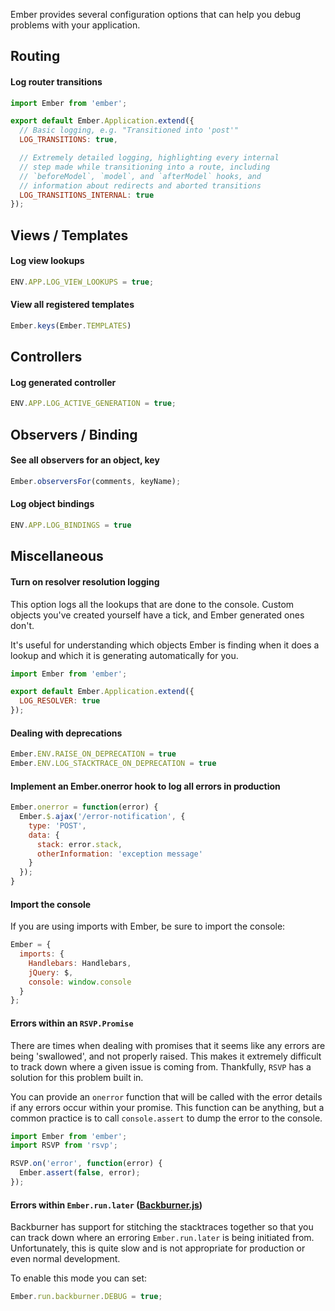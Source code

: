 Ember provides several configuration options that can help you debug problems
with your application.

## Routing

#### Log router transitions

```javascript {data-filename=app/app.js}
import Ember from 'ember';

export default Ember.Application.extend({
  // Basic logging, e.g. "Transitioned into 'post'"
  LOG_TRANSITIONS: true,

  // Extremely detailed logging, highlighting every internal
  // step made while transitioning into a route, including
  // `beforeModel`, `model`, and `afterModel` hooks, and
  // information about redirects and aborted transitions
  LOG_TRANSITIONS_INTERNAL: true
});
```
## Views / Templates

#### Log view lookups

```javascript {data-filename=config/environment.js}
ENV.APP.LOG_VIEW_LOOKUPS = true;
```
#### View all registered templates
```javascript
Ember.keys(Ember.TEMPLATES)
```

## Controllers

#### Log generated controller

```javascript {data-filename=config/environment.js}
ENV.APP.LOG_ACTIVE_GENERATION = true;
```

## Observers / Binding

#### See all observers for an object, key

```javascript
Ember.observersFor(comments, keyName);
```

#### Log object bindings

```javascript {data-filename=config/environments.js}
ENV.APP.LOG_BINDINGS = true
```

## Miscellaneous

#### Turn on resolver resolution logging

This option logs all the lookups that are done to the console. Custom objects
you've created yourself have a tick, and Ember generated ones don't.

It's useful for understanding which objects Ember is finding when it does a lookup
and which it is generating automatically for you.

```javascript {data-filename=app/app.js}
import Ember from 'ember';

export default Ember.Application.extend({
  LOG_RESOLVER: true
});
```
#### Dealing with deprecations

```javascript
Ember.ENV.RAISE_ON_DEPRECATION = true
Ember.ENV.LOG_STACKTRACE_ON_DEPRECATION = true
```


#### Implement an Ember.onerror hook to log all errors in production

```javascript
Ember.onerror = function(error) {
  Ember.$.ajax('/error-notification', {
    type: 'POST',
    data: {
      stack: error.stack,
      otherInformation: 'exception message'
    }
  });
}
```

#### Import the console

If you are using imports with Ember, be sure to import the console:

```javascript
Ember = {
  imports: {
    Handlebars: Handlebars,
    jQuery: $,
    console: window.console
  }
};
```

#### Errors within an `RSVP.Promise`

There are times when dealing with promises that it seems like any errors
are being 'swallowed', and not properly raised. This makes it extremely
difficult to track down where a given issue is coming from. Thankfully,
`RSVP` has a solution for this problem built in.

You can provide an `onerror` function that will be called with the error
details if any errors occur within your promise. This function can be anything,
but a common practice is to call `console.assert` to dump the error to the
console.

```javascript {data-filename=app/app.js}
import Ember from 'ember';
import RSVP from 'rsvp';

RSVP.on('error', function(error) {
  Ember.assert(false, error);
});
```

#### Errors within `Ember.run.later` ([Backburner.js](https://github.com/ebryn/backburner.js))

Backburner has support for stitching the stacktraces together so that you can
track down where an erroring `Ember.run.later` is being initiated from. Unfortunately,
this is quite slow and is not appropriate for production or even normal development.

To enable this mode you can set:

```javascript
Ember.run.backburner.DEBUG = true;
```
